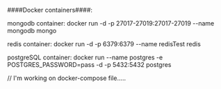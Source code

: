 
####Docker containers####:

mongodb container:
docker run -d -p 27017-27019:27017-27019 --name mongodb mongo

redis container:
docker run -d -p 6379:6379 --name redisTest redis

postgreSQL container: 
docker run --name postgres -e POSTGRES_PASSWORD=pass -d -p 5432:5432 postgres

// I'm working on docker-compose file.....